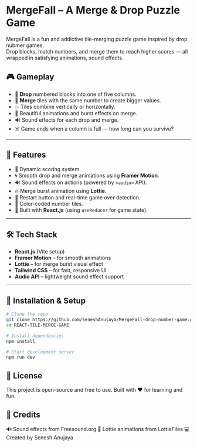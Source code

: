 # MergeFall – A Merge & Drop Puzzle Game

MergeFall is a fun and addictive tile-merging puzzle game inspired by drop nubmer games.  
Drop blocks, match numbers, and merge them to reach higher scores — all wrapped in satisfying animations, sound effects.


## 🎮 Gameplay

- 🔢 **Drop** numbered blocks into one of five columns.
- 🧠 **Merge** tiles with the same number to create bigger values.
- 💥 Tiles combine vertically or horizontally.
- 🎇 Beautiful animations and burst effects on merge.
- 🔊 Sound effects for each drop and merge.
- ☠️ Game ends when a column is full — how long can you survive?

---

## 🚀 Features

- 🧮 Dynamic scoring system.
- 🌀 Smooth drop and merge animations using **Framer Motion**.
- 🔊 Sound effects on actions (powered by `<audio>` API).
- 🔥 Merge burst animation using **Lottie**.
- 🔁 Restart button and real-time game over detection.
- 🌈 Color-coded number tiles.
- 🎯 Built with **React.js** (using `useReducer` for game state).

---

## 🛠️ Tech Stack

- **React.js** (Vite setup)
- **Framer Motion** – for smooth animations
- **Lottie** – for merge burst visual effect
- **Tailwind CSS** – for fast, responsive UI
- **Audio API** – lightweight sound effect support

---

## 🔧 Installation & Setup

```bash
# Clone the repo
git clone https://github.com/SeneshAnujaya/MergeFall-drop-number-game.git
cd REACT-TILE-MERGE-GAME

# Install dependencies
npm install

# Start development server
npm run dev

```

## 📜 License
This project is open-source and free to use.
Built with ❤️ for learning and fun.

## 🙏 Credits
🔊 Sound effects from Freesound.org
🎨 Lottie animations from LottieFiles
💻 Created by Senesh Anujaya

